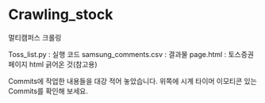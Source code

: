 # Crawling_stock

멀티캠퍼스 크롤링

Toss_list.py : 실행 코드
samsung_comments.csv : 결과물
page.html : 토스증권 페이지 html 긁어온 것(참고용)

Commits에 작업한 내용들을 대강 적어 놓았습니다. 위쪽에 시계 타이머 이모티콘 있는 Commits를 확인해 보세요.

